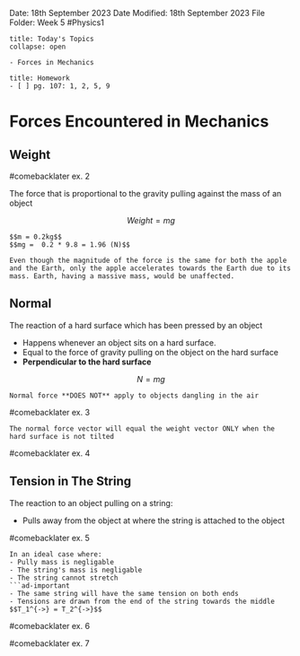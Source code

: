 Date: 18th September 2023
Date Modified: 18th September 2023
File Folder: Week 5
#Physics1

```ad-abstract
title: Today's Topics
collapse: open

- Forces in Mechanics

```

```ad-note
title: Homework
- [ ] pg. 107: 1, 2, 5, 9
```

# Forces Encountered in Mechanics
## Weight

#comebacklater  ex. 2

The force that is proportional to the gravity pulling against the mass of an object

$$Weight = mg$$
```ad-example
$$m = 0.2kg$$
$$mg =  0.2 * 9.8 = 1.96 (N)$$
```

```ad-note
Even though the magnitude of the force is the same for both the apple and the Earth, only the apple accelerates towards the Earth due to its mass. Earth, having a massive mass, would be unaffected.
```

## Normal 


The reaction of a hard surface which has been pressed by an object
- Happens whenever an object sits on a hard surface.
- Equal to the force of gravity pulling on the object on the hard surface
- **Perpendicular to the hard surface**

$$N = mg$$
```ad-warning
Normal force **DOES NOT** apply to objects dangling in the air
```

#comebacklater ex. 3

```ad-important
The normal force vector will equal the weight vector ONLY when the hard surface is not tilted
```

#comebacklater ex. 4

## Tension in The String

The reaction to an object pulling on a string:
- Pulls away from the object at where the string is attached to the object

#comebacklater ex. 5

```ad-note
In an ideal case where:
- Pully mass is negligable
- The string's mass is negligable
- The string cannot stretch
```ad-important
- The same string will have the same tension on both ends
- Tensions are drawn from the end of the string towards the middle 
$$T_1^{->} = T_2^{->}$$
```

#comebacklater ex. 6

#comebacklater ex. 7


